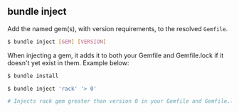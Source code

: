 ## bundle inject

Add the named gem(s), with version requirements, to the resolved `Gemfile`.

``` bash
$ bundle inject [GEM] [VERSION]
```

When injecting a gem, it adds it to both your Gemfile and Gemfile.lock if
it doesn't yet exist in them. Example below:

``` bash
$ bundle install

$ bundle inject 'rack' '> 0'

# Injects rack gem greater than version 0 in your Gemfile and Gemfile.lock
```
